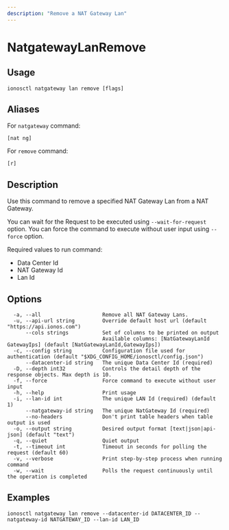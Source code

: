 ```yaml
---
description: "Remove a NAT Gateway Lan"
---
```


# NatgatewayLanRemove

## Usage

```text
ionosctl natgateway lan remove [flags]
```

## Aliases

For `natgateway` command:

```text
[nat ng]
```

For `remove` command:

```text
[r]
```

## Description

Use this command to remove a specified NAT Gateway Lan from a NAT Gateway.

You can wait for the Request to be executed using `--wait-for-request` option. You can force the command to execute without user input using `--force` option.

Required values to run command:

* Data Center Id
* NAT Gateway Id
* Lan Id

## Options

```text
  -a, --all                    Remove all NAT Gateway Lans.
  -u, --api-url string         Override default host url (default "https://api.ionos.com")
      --cols strings           Set of columns to be printed on output 
                               Available columns: [NatGatewayLanId GatewayIps] (default [NatGatewayLanId,GatewayIps])
  -c, --config string          Configuration file used for authentication (default "$XDG_CONFIG_HOME/ionosctl/config.json")
      --datacenter-id string   The unique Data Center Id (required)
  -D, --depth int32            Controls the detail depth of the response objects. Max depth is 10.
  -f, --force                  Force command to execute without user input
  -h, --help                   Print usage
  -i, --lan-id int             The unique LAN Id (required) (default 1)
      --natgateway-id string   The unique NatGateway Id (required)
      --no-headers             Don't print table headers when table output is used
  -o, --output string          Desired output format [text|json|api-json] (default "text")
  -q, --quiet                  Quiet output
  -t, --timeout int            Timeout in seconds for polling the request (default 60)
  -v, --verbose                Print step-by-step process when running command
  -w, --wait                   Polls the request continuously until the operation is completed
```

## Examples

```text
ionosctl natgateway lan remove --datacenter-id DATACENTER_ID --natgateway-id NATGATEWAY_ID --lan-id LAN_ID
```

